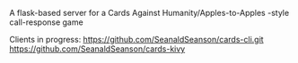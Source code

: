 A flask-based server for a Cards Against Humanity/Apples-to-Apples -style call-response game

Clients in progress:
    https://github.com/SeanaldSeanson/cards-cli.git
    https://github.com/SeanaldSeanson/cards-kivy
